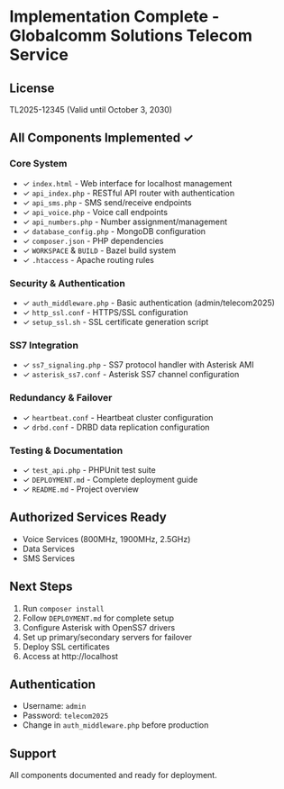 # Implementation Complete - Globalcomm Solutions Telecom Service

## License
TL2025-12345 (Valid until October 3, 2030)

## All Components Implemented ✓

### Core System
- ✓ `index.html` - Web interface for localhost management
- ✓ `api_index.php` - RESTful API router with authentication
- ✓ `api_sms.php` - SMS send/receive endpoints
- ✓ `api_voice.php` - Voice call endpoints
- ✓ `api_numbers.php` - Number assignment/management
- ✓ `database_config.php` - MongoDB configuration
- ✓ `composer.json` - PHP dependencies
- ✓ `WORKSPACE` & `BUILD` - Bazel build system
- ✓ `.htaccess` - Apache routing rules

### Security & Authentication
- ✓ `auth_middleware.php` - Basic authentication (admin/telecom2025)
- ✓ `http_ssl.conf` - HTTPS/SSL configuration
- ✓ `setup_ssl.sh` - SSL certificate generation script

### SS7 Integration
- ✓ `ss7_signaling.php` - SS7 protocol handler with Asterisk AMI
- ✓ `asterisk_ss7.conf` - Asterisk SS7 channel configuration

### Redundancy & Failover
- ✓ `heartbeat.conf` - Heartbeat cluster configuration
- ✓ `drbd.conf` - DRBD data replication configuration

### Testing & Documentation
- ✓ `test_api.php` - PHPUnit test suite
- ✓ `DEPLOYMENT.md` - Complete deployment guide
- ✓ `README.md` - Project overview

## Authorized Services Ready
- Voice Services (800MHz, 1900MHz, 2.5GHz)
- Data Services
- SMS Services

## Next Steps
1. Run `composer install`
2. Follow `DEPLOYMENT.md` for complete setup
3. Configure Asterisk with OpenSS7 drivers
4. Set up primary/secondary servers for failover
5. Deploy SSL certificates
6. Access at http://localhost

## Authentication
- Username: `admin`
- Password: `telecom2025`
- Change in `auth_middleware.php` before production

## Support
All components documented and ready for deployment.
